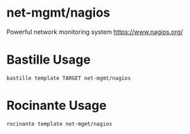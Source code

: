 # net-mgmt/nagios
Powerful network monitoring system
https://www.nagios.org/

# Bastille Usage
```shell
bastille template TARGET net-mgmt/nagios
```

# Rocinante Usage
```shell
rocinante template net-mgmt/nagios
```
